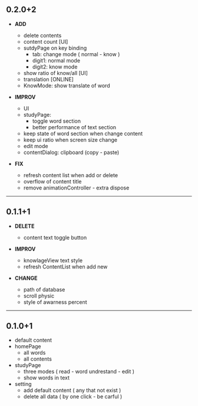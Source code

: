 ## 0.2.0+2

- **ADD**
  - delete contents
  - content count [UI]
  - sutdyPage on key binding 
    - tab: change mode ( normal - know )
    - digit1: normal mode
    - digit2: know mode
  - show ratio of know/all [UI]
  - translation [ONLINE]
  - KnowMode: show translate of word

- **IMPROV**
  - UI
  - studyPage:
    - toggle word section
    - better performance of text section
  - keep state of word section when change content
  - keep ui ratio when screen size change
  - edit mode
  - contentDialog: clipboard (copy - paste)

- **FIX**
  - refresh content list when add or delete
  - overflow of content title
  - remove animationController - extra dispose

---

## 0.1.1+1
- **DELETE**
  - content text toggle button

- **IMPROV**
  - knowlageView text style
  - refresh ContentList when add new

- **CHANGE**
  - path of database
  - scroll physic
  - style of awarness percent

---

## 0.1.0+1

- default content
- homePage
  - all words
  - all contents
- studyPage
  - three modes ( read - word undrestand - edit )
  - show words in text
- setting
  - add default content ( any that not exist )
  - delete all data ( by one click - be carful )